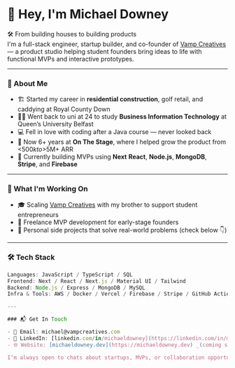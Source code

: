 # 👋 Hey, I'm Michael Downey

🛠️ From building houses to building products  
I'm a full-stack engineer, startup builder, and co-founder of [Vamp Creatives](https://vampcreatives.com) — a product studio helping student founders bring ideas to life with functional MVPs and interactive prototypes.

---

### 🚀 About Me

- 🏗️ Started my career in **residential construction**, golf retail, and caddying at Royal County Down  
- 👨‍🎓 Went back to uni at 24 to study **Business Information Technology** at Queen’s University Belfast  
- 💻 Fell in love with coding after a Java course — never looked back  
- 💼 Now 6+ years at **On The Stage**, where I helped grow the product from <$500k to >$5M+ ARR  
- 🌱 Currently building MVPs using **Next** **React**, **Node.js**, **MongoDB**, **Stripe**, and **Firebase**

---

### 🧠 What I'm Working On

- 🎓 Scaling [Vamp Creatives](https://vampcreatives.com) with my brother to support student entrepreneurs
- 🔨 Freelance MVP development for early-stage founders
- 🧪 Personal side projects that solve real-world problems (check below 👇)

---

### 🛠️ Tech Stack

```ts
Languages: JavaScript / TypeScript / SQL  
Frontend: Next / React / Next.js / Material UI / Tailwind  
Backend: Node.js / Express / MongoDB / MySQL  
Infra & Tools: AWS / Docker / Vercel / Firebase / Stripe / GitHub Actions

---

### 📬 Get In Touch

- 📧 Email: michael@vampcreatives.com  
- 💼 LinkedIn: [linkedin.com/in/michaeldowney](https://linkedin.com/in/michaeldowney)  
- 🌐 Website: [michaeldowney.dev](https://michaeldowney.dev) _(coming soon)_

I’m always open to chats about startups, MVPs, or collaboration opportunities.